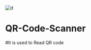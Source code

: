 ![d](https://user-images.githubusercontent.com/76638377/130010790-2aa2e98f-99ed-4425-bfeb-d3384e3dba57.png)
# QR-Code-Scanner
#It is used to Read QR code
